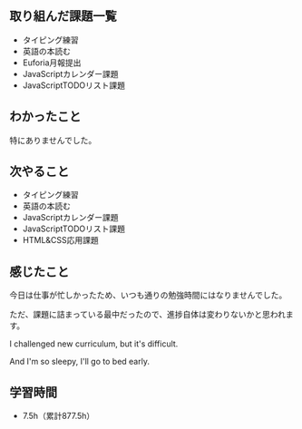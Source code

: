 ## 取り組んだ課題一覧
- タイピング練習
- 英語の本読む
- Euforia月報提出
- JavaScriptカレンダー課題
- JavaScriptTODOリスト課題
## わかったこと
特にありませんでした。
## 次やること
- タイピング練習
- 英語の本読む
- JavaScriptカレンダー課題
- JavaScriptTODOリスト課題
- HTML&CSS応用課題
## 感じたこと
今日は仕事が忙しかったため、いつも通りの勉強時間にはなりませんでした。

ただ、課題に詰まっている最中だったので、進捗自体は変わりないかと思われます。

I challenged new curriculum, but it's difficult.

And I'm so sleepy, I'll go to bed early.

## 学習時間
-  7.5h（累計877.5h）
